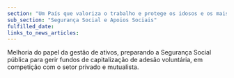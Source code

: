 ```yaml
---
section: "Um País que valoriza o trabalho e protege os idosos e os mais vulneráveis"
sub_section: "Segurança Social e Apoios Sociais"
fulfilled_date:
links_to_news_articles:
---
```


Melhoria do papel da gestão de ativos, preparando a Segurança Social pública para gerir fundos de capitalização de adesão voluntária, em competição com o setor privado e mutualista.